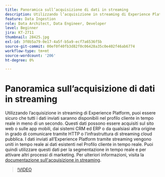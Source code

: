 ```yaml
---
title: Panoramica sull’acquisizione di dati in streaming
description: Utilizzando l’acquisizione in streaming di Experience Platform, puoi essere sicuro che tutti i dati inviati saranno disponibili nel profilo cliente in tempo reale in meno di un secondo. Questi dati possono essere acquisiti sul sito web o sulle app mobili, dai sistemi CRM ed ERP o da qualsiasi altra origine in grado di comunicare tramite HTTP o l’infrastruttura di streaming cloud pubblica. I dati inviati all’Experience Platform tramite streaming vengono uniti in tempo reale ai dati esistenti nel Profilo cliente in tempo reale. Puoi quindi utilizzare questi dati per la segmentazione in tempo reale e per attivare altri processi di marketing.
feature: Data Ingestion
role: Data Architect, Data Engineer, Developer
level: Beginner
jira: KT-2711
thumbnail: 28425.jpg
exl-id: 3f0b5a79-0e17-4a5f-b5a9-ecf7a6536f5b
source-git-commit: 00ef0f40fb3d82f0c06428a35c0e402f46ab6774
workflow-type: tm+mt
source-wordcount: '206'
ht-degree: 0%

---
```


# Panoramica sull’acquisizione di dati in streaming

Utilizzando l’acquisizione in streaming di Experience Platform, puoi essere sicuro che tutti i dati inviati saranno disponibili nel profilo cliente in tempo reale in meno di un secondo. Questi dati possono essere acquisiti sul sito web o sulle app mobili, dai sistemi CRM ed ERP o da qualsiasi altra origine in grado di comunicare tramite HTTP o l’infrastruttura di streaming cloud pubblica. I dati inviati all’Experience Platform tramite streaming vengono uniti in tempo reale ai dati esistenti nel Profilo cliente in tempo reale. Puoi quindi utilizzare questi dati per la segmentazione in tempo reale e per attivare altri processi di marketing. Per ulteriori informazioni, visita la [documentazione sull&#39;acquisizione in streaming](https://experienceleague.adobe.com/docs/experience-platform/ingestion/streaming/overview.html?lang=it).

>[!VIDEO](https://video.tv.adobe.com/v/28425?learn=on)
